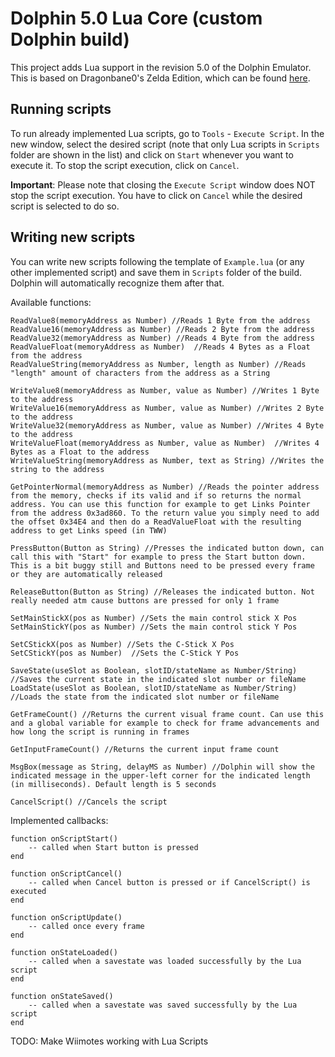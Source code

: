 # Dolphin 5.0 Lua Core (custom Dolphin build)

This project adds Lua support in the revision 5.0 of the Dolphin Emulator. This is based on Dragonbane0's Zelda Edition, which can be found [here](https://github.com/dragonbane0/dolphin).

## Running scripts

To run already implemented Lua scripts, go to `Tools` - `Execute Script`. In the new window, select the desired script (note that only Lua scripts in `Scripts` folder are shown in the list) and click on `Start` whenever you want to execute it. To stop the script execution, click on `Cancel`.

**Important**: Please note that closing the `Execute Script` window does NOT stop the script execution. You have to click on `Cancel` while the desired script is selected to do so.

## Writing new scripts

You can write new scripts following the template of `Example.lua` (or any other implemented script) and save them in `Scripts` folder of the build. Dolphin will automatically recognize them after that.

Available functions:

```
ReadValue8(memoryAddress as Number) //Reads 1 Byte from the address
ReadValue16(memoryAddress as Number) //Reads 2 Byte from the address
ReadValue32(memoryAddress as Number) //Reads 4 Byte from the address
ReadValueFloat(memoryAddress as Number)  //Reads 4 Bytes as a Float from the address
ReadValueString(memoryAddress as Number, length as Number) //Reads "length" amount of characters from the address as a String
 
WriteValue8(memoryAddress as Number, value as Number) //Writes 1 Byte to the address
WriteValue16(memoryAddress as Number, value as Number) //Writes 2 Byte to the address
WriteValue32(memoryAddress as Number, value as Number) //Writes 4 Byte to the address
WriteValueFloat(memoryAddress as Number, value as Number)  //Writes 4 Bytes as a Float to the address
WriteValueString(memoryAddress as Number, text as String) //Writes the string to the address
 
GetPointerNormal(memoryAddress as Number) //Reads the pointer address from the memory, checks if its valid and if so returns the normal address. You can use this function for example to get Links Pointer from the address 0x3ad860. To the return value you simply need to add the offset 0x34E4 and then do a ReadValueFloat with the resulting address to get Links speed (in TWW)
 
PressButton(Button as String) //Presses the indicated button down, can call this with "Start" for example to press the Start button down. This is a bit buggy still and Buttons need to be pressed every frame or they are automatically released
 
ReleaseButton(Button as String) //Releases the indicated button. Not really needed atm cause buttons are pressed for only 1 frame
 
SetMainStickX(pos as Number) //Sets the main control stick X Pos
SetMainStickY(pos as Number) //Sets the main control stick Y Pos
 
SetCStickX(pos as Number) //Sets the C-Stick X Pos
SetCStickY(pos as Number)  //Sets the C-Stick Y Pos
 
SaveState(useSlot as Boolean, slotID/stateName as Number/String) //Saves the current state in the indicated slot number or fileName
LoadState(useSlot as Boolean, slotID/stateName as Number/String) //Loads the state from the indicated slot number or fileName
 
GetFrameCount() //Returns the current visual frame count. Can use this and a global variable for example to check for frame advancements and how long the script is running in frames
 
GetInputFrameCount() //Returns the current input frame count
 
MsgBox(message as String, delayMS as Number) //Dolphin will show the indicated message in the upper-left corner for the indicated length (in milliseconds). Default length is 5 seconds
 
CancelScript() //Cancels the script
```

Implemented callbacks:

```
function onScriptStart()
    -- called when Start button is pressed
end

function onScriptCancel()
    -- called when Cancel button is pressed or if CancelScript() is executed
end

function onScriptUpdate()
	-- called once every frame
end

function onStateLoaded()
	-- called when a savestate was loaded successfully by the Lua script
end

function onStateSaved()
	-- called when a savestate was saved successfully by the Lua script
end
```

TODO: Make Wiimotes working with Lua Scripts
